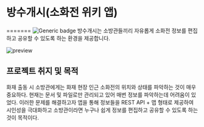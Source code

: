 # 방수개시(소화전 위키 앱)
=======
![Generic badge](https://img.shields.io/badge/version-0.2.4-green.svg)
방수개시는 소방관들끼리 자유롭게 소화전 정보를 편집하고 공유할 수 있도록 하는 환경을 제공합니다.

![preview](./img/preview.png)

## 프로젝트 취지 및 목적
화재 출동 시 소방관에게는 화재 현장 인근 소화전의 위치와 상태를 파악하는 것이 매우 중요하다. 현재는 문서 및 파일로만 관리되고 있어 매번 정보를 파악하는데 어려움이 있었다. 이러한 문제를 해결하고자 앱을 통해 정보들을 REST API + 맵 형태로 제공하여 시인성을 극대화하고 소방관이라면 누구나 쉽게 정보를 편집하고 공유할 수 있도록 하는 것이 목적이다.
